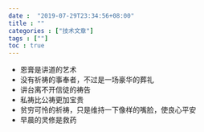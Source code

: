 ```yaml
---
date :  "2019-07-29T23:34:56+08:00" 
title : "" 
categories : ["技术文章"] 
tags : [""] 
toc : true
---
```


- 恩膏是讲道的艺术
- 没有祈祷的事奉者，不过是一场豪华的葬礼
- 讲台离不开信徒的祷告
- 私祷比公祷更加宝贵
- 贫穷可怜的祈祷，只是维持一下像样的嘴脸，使良心平安
- 早晨的灵修是救药

